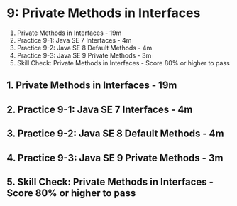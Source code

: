 # 9: Private Methods in Interfaces

1. Private Methods in Interfaces - 19m
2. Practice 9-1: Java SE 7 Interfaces - 4m
3. Practice 9-2: Java SE 8 Default Methods - 4m
4. Practice 9-3: Java SE 9 Private Methods - 3m
5. Skill Check: Private Methods in Interfaces - Score 80% or higher to pass

## 1. Private Methods in Interfaces - 19m
## 2. Practice 9-1: Java SE 7 Interfaces - 4m
## 3. Practice 9-2: Java SE 8 Default Methods - 4m
## 4. Practice 9-3: Java SE 9 Private Methods - 3m
## 5. Skill Check: Private Methods in Interfaces - Score 80% or higher to pass

